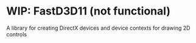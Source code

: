 # WIP: FastD3D11 (not functional)
A library for creating DirectX devices and device contexts for drawing 2D controls
